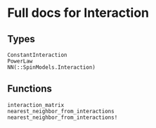 # Full docs for Interaction

## Types
```@docs
ConstantInteraction
PowerLaw
NN(::SpinModels.Interaction)
```

## Functions
```@docs
interaction_matrix
nearest_neighbor_from_interactions
nearest_neighbor_from_interactions!
```